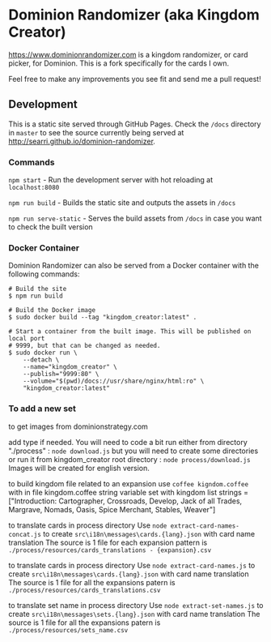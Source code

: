 # Dominion Randomizer (aka Kingdom Creator)

https://www.dominionrandomizer.com is a kingdom randomizer, or card picker, for Dominion. This is a fork specifically for the cards I own.

Feel free to make any improvements you see fit and send me a pull request!

## Development
This is a static site served through GitHub Pages. Check the `/docs` directory in `master` to see the source currently being served at http://searri.github.io/dominion-randomizer.

### Commands

`npm start` - Run the development server with hot reloading at `localhost:8080`

`npm run build` - Builds the static site and outputs the assets in `/docs`

`npm run serve-static` - Serves the build assets from `/docs` in case you want to check the built version

### Docker Container

Dominion Randomizer can also be served from a Docker container with the
following commands:

```shell
# Build the site
$ npm run build

# Build the Docker image
$ sudo docker build --tag "kingdom_creator:latest" .

# Start a container from the built image. This will be published on local port
# 9999, but that can be changed as needed.
$ sudo docker run \
    --detach \
    --name="kingdom_creator" \
    --publish="9999:80" \
    --volume="$(pwd)/docs://usr/share/nginx/html:ro" \
    "kingdom_creator:latest"
```

### To add a new set

to get images from dominionstrategy.com

add type if needed. You will need to code a bit
run either from directory "./process" : 
`node download.js`
but you will need to create some directories
or run it from kingdom_creator root directory : 
`node process/download.js`
Images will be created for english version.

to build kingdom file related to an expansion use
`coffee kigndom.coffee`
with in file kingdom.coffee
string variable set with kingdom list 
strings = ["Introduction: Cartographer, Crossroads, Develop, Jack of all Trades, Margrave, Nomads, Oasis, Spice Merchant, Stables, Weaver"]


to translate cards in process directory 
Use `node extract-card-names-concat.js`
to create `src\i18n\messages\cards.{lang}.json` with card name translation
The source is 1 file for each expansion
pattern is `./process/resources/cards_translations - {expansion}.csv`

to translate cards in process directory 
Use `node extract-card-names.js`
to create `src\i18n\messages\cards.{lang}.json` with card name translation
The source is 1 file for all the expansions
patern is `./process/resources/cards_translations.csv`

to translate set name in process directory 
Use `node extract-set-names.js`
to create `src\i18n\messages\sets.{lang}.json` with card name translation
The source is 1 file for all the expansions
patern is `./process/resources/sets_name.csv`
